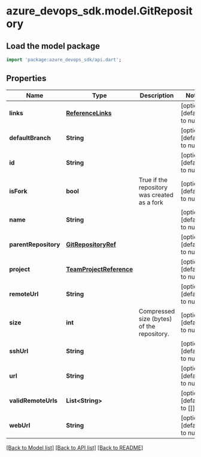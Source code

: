 # azure_devops_sdk.model.GitRepository

## Load the model package
```dart
import 'package:azure_devops_sdk/api.dart';
```

## Properties
Name | Type | Description | Notes
------------ | ------------- | ------------- | -------------
**links** | [**ReferenceLinks**](ReferenceLinks.md) |  | [optional] [default to null]
**defaultBranch** | **String** |  | [optional] [default to null]
**id** | **String** |  | [optional] [default to null]
**isFork** | **bool** | True if the repository was created as a fork | [optional] [default to null]
**name** | **String** |  | [optional] [default to null]
**parentRepository** | [**GitRepositoryRef**](GitRepositoryRef.md) |  | [optional] [default to null]
**project** | [**TeamProjectReference**](TeamProjectReference.md) |  | [optional] [default to null]
**remoteUrl** | **String** |  | [optional] [default to null]
**size** | **int** | Compressed size (bytes) of the repository. | [optional] [default to null]
**sshUrl** | **String** |  | [optional] [default to null]
**url** | **String** |  | [optional] [default to null]
**validRemoteUrls** | **List&lt;String&gt;** |  | [optional] [default to []]
**webUrl** | **String** |  | [optional] [default to null]

[[Back to Model list]](../README.md#documentation-for-models) [[Back to API list]](../README.md#documentation-for-api-endpoints) [[Back to README]](../README.md)


